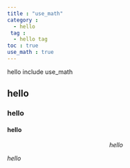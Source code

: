 ```yaml
---
title : "use_math"
category : 
  - hello
 tag : 
  - hello tag
toc : true
use_math : true
---
```


hello include use_math

## hello

### hello

#### hello

$$hello$$

$hello$

